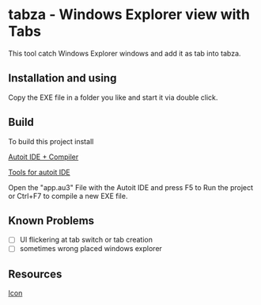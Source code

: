 # tabza - Windows Explorer view with Tabs

This tool catch Windows Explorer windows and add it as tab into tabza.

## Installation and using

Copy the EXE file in a folder you like and start it via double click.


## Build

To build this project install

[Autoit IDE + Compiler](https://www.autoitscript.com/cgi-bin/getfile.pl?autoit3/autoit-v3-setup.exe)

[Tools for autoit IDE](https://www.autoitscript.com/cgi-bin/getfile.pl?../autoit3/scite/download/SciTE4AutoIt3.exe)

Open the "app.au3" File with the Autoit IDE and press F5 to Run the project or Ctrl+F7 to compile a new EXE file.

## Known Problems

- [ ] UI flickering at tab switch or tab creation
- [ ] sometimes wrong placed windows explorer

## Resources
[Icon](https://findicons.com/icon/234372/tab_new_raised)
